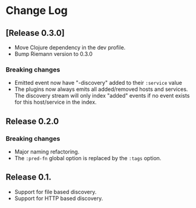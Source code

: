 # Change Log

## [Release 0.3.0]

- Move Clojure dependency in the dev profile.
- Bump Riemann version to 0.3.0

### Breaking changes

- Emitted event now have "-discovery" added to their `:service` value
- The plugins now always emits all added/removed hosts and services. The discovery stream will only index "added" events if no event exists for this host/service in the index.

## Release 0.2.0

### Breaking changes

- Major naming refactoring.
- The `:pred-fn` global option is replaced by the `:tags` option.

## Release 0.1.

- Support for file based discovery.
- Support for HTTP based discovery.
